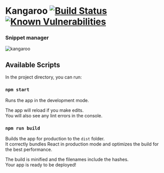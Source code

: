 # Kangaroo [![Build Status](https://api.travis-ci.com/WilsonDev/kangaroo.svg?branch=master)](https://travis-ci.com/WilsonDev/kangaroo) [![Known Vulnerabilities](https://snyk.io/test/github/WilsonDev/kangaroo/badge.svg)](https://snyk.io/test/github/WilsonDev/kangaroo/badge.svg/)
### Snippet manager

![kangaroo](https://user-images.githubusercontent.com/5923943/79024494-62fe8100-7b83-11ea-9402-27a02005d211.png)

## Available Scripts

In the project directory, you can run:

### `npm start`

Runs the app in the development mode.<br>

The app will reload if you make edits.<br>
You will also see any lint errors in the console.

### `npm run build`

Builds the app for production to the `dist` folder.<br>
It correctly bundles React in production mode and optimizes the build for the best performance.

The build is minified and the filenames include the hashes.<br>
Your app is ready to be deployed!
